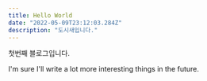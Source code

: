 ```yaml
---
title: Hello World
date: "2022-05-09T23:12:03.284Z"
description: "도시새입니다."
---
```


첫번째 블로그입니다.

I'm sure I'll write a lot more interesting things in the future.
